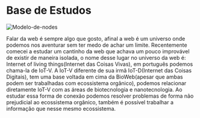 # Base de Estudos

![Modelo-de-nodes](https://wordsinspace.net/shannon/wp-content/uploads/2014/03/harel-korem_layout.png)

Falar da web é sempre algo que gosto, afinal a web é um universo onde podemos nos aventurar sem ter medo de achar um limite. Recentemente comecei a estudar um cantinho da web que achava um pouco improvável de existir de maneira isolada, o nome desse lugar no universo da web é: Internet of living things(Internet das Coisas Vivas), em português podemos chama-la de IoT-V. A IoT-V diferente de sua irmã IoT-D(Internet das Coisas Digitais), tem uma base voltada em cima da BioWeb(apesar que ambas podem ser trabalhadas com ecossistema orgânico), podemos relacionar diretamente IoT-V com as áreas de biotecnologia e nanotecnologia. Ao estudar essa forma de conexão podemos resolver problemas de forma não prejudicial ao ecossistema orgânico, também é possível trabalhar a informação que nesse mesmo ecossistema. 



  